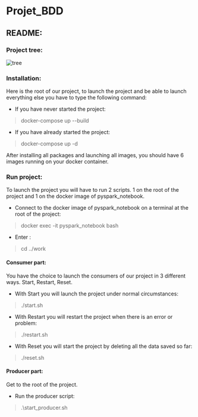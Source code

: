 # Projet_BDD

## README:

### Project tree:
  ![tree](https://user-images.githubusercontent.com/57391709/150883453-35de59ae-3fb4-45e6-a607-ca21e0cb37d0.JPG)  
  
### Installation:

Here is the root of our project, to launch the project and be able to launch everything else you have to type the following command:

- If you have never started the project:

> docker-compose up --build

- If you have already started the project:

> docker-compose up -d

After installing all packages and launching all images, you should have 6 images running on your docker container.

### Run project:

To launch the project you will have to run 2 scripts. 1 on the root of the project and 1 on the docker image of pyspark_notebook.
- Connect to the docker image of pyspark_notebook on a terminal at the root of the project:

> docker exec -it pyspark_notebook bash

- Enter :

> cd ../work

#### Consumer part:

You have the choice to launch the consumers of our project in 3 different ways. Start, Restart, Reset.
- With Start you will launch the project under normal circumstances:

> ./start.sh

- With Restart you will restart the project when there is an error or problem:

> ./restart.sh

- With Reset you will start the project by deleting all the data saved so far:

> ./reset.sh

#### Producer part:

Get to the root of the project.

- Run the producer script:

> .\start_producer.sh


